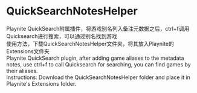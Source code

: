 # QuickSearchNotesHelper
Playnite QuickSearch附属插件，将游戏别名列入备注元数据之后，ctrl+f调用Quicksearch进行搜索，可以通过别名找到游戏<br>
使用方法，下载QuickSearchNotesHelper文件夹，将其放入Playnite的Extensions文件夹<br>
Playnite QuickSearch plugin, after adding game aliases to the metadata notes, use ctrl+f to call Quicksearch for searching, you can find games by their aliases.<br>
Instructions: Download the QuickSearchNotesHelper folder and place it in Playnite's Extensions folder.<br>
